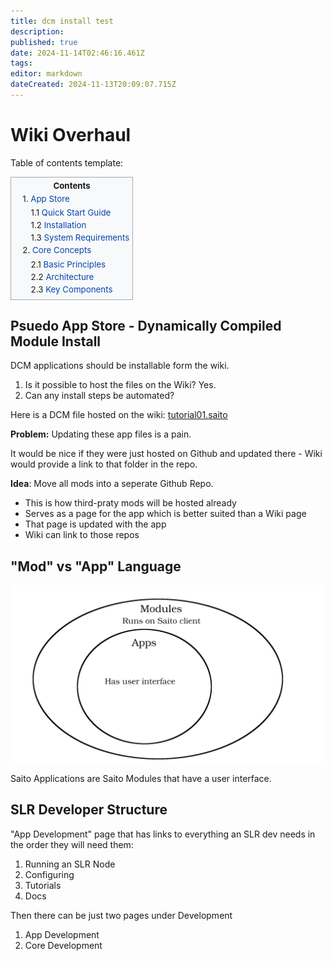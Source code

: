 ```yaml
---
title: dcm install test
description: 
published: true
date: 2024-11-14T02:46:16.461Z
tags: 
editor: markdown
dateCreated: 2024-11-13T20:09:07.715Z
---
```


# Wiki Overhaul

Table of contents template:
<style>
  .toc {
    display: table;
    border: 1px solid #a2a9b1;
    background-color: #f8f9fa;
    padding: 5px;
    margin: 1em 0;
    font-size: 95%;
  }

  .toc-title {
    text-align: center;
    font-weight: bold;
    margin: 0.5em 1;
  }

  .toc ul {
    list-style: none;
    margin: 0.3em 0 0 1em;
    padding: 0;
    line-height: 1.4;
  }

  .toc li {
    margin: 0.1em 0;
  }

  .toc a {
    color: #0645ad;
    text-decoration: none;
  }

  .toc a:hover {
    text-decoration: underline;
  }
</style>

<div class="toc">
  <div class="toc-title">Contents</div>
  <ul>
    <li>1. <a href="app">App Store</a>
      <ul>
        <li>1.1 <a href="quickstart">Quick Start Guide</a></li>
        <li>1.2 <a href="installation">Installation</a></li>
        <li>1.3 <a href="requirements">System Requirements</a></li>
      </ul>
    </li>
    <li>2. <a href="concepts">Core Concepts</a>
      <ul>
        <li>2.1 <a href="concepts/basics">Basic Principles</a></li>
        <li>2.2 <a href="concepts/architecture">Architecture</a></li>
        <li>2.3 <a href="concepts/components">Key Components</a></li>
      </ul>
    </li>
  </ul>
</div>

## <div id="app">Psuedo App Store - Dynamically Compiled Module Install</div>

DCM applications should be installable form the wiki.

1. Is it possible to host the files on the Wiki? Yes.
2. Can any install steps be automated?

Here is a DCM file hosted on the wiki: [tutorial01.saito](/tutorial01.saito)

**Problem:** Updating these app files is a pain.

It would be nice if they were just hosted on Github and updated there - Wiki would provide a link to that folder in the repo.

**Idea**:
Move all mods into a seperate Github Repo.

* This is how third-praty mods will be hosted already
* Serves as a page for the app which is better suited than a Wiki page
* That page is updated with the app
* Wiki can link to those repos

<!--An app can be hosted which fethes and installs from such a link, or installs a user uploaded file for more advanced users wishing to install trustlessly i.e. have access to source code.-->

## "Mod" vs "App" Language

![apps-vs-mods.png](/apps-vs-mods.png)

Saito Applications are Saito Modules that have a user interface.

## SLR Developer Structure

"App Development" page that has links to everything an SLR dev needs in the order they will need them:

1. Running an SLR Node
2. Configuring
3. Tutorials
4. Docs

Then there can be just two pages under Development
1. App Development
2. Core Development